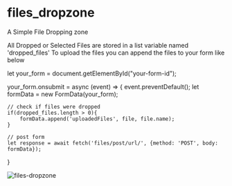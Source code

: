 # files_dropzone

A Simple File Dropping zone

All Dropped or Selected Files are stored in a list variable named 'dropped_files'
To upload the files you can append the files to your form like below

let your_form = document.getElementById("your-form-id");

your_form.onsubmit = async (event) => {
    event.preventDefault();
    let formData = new FormData(your_form);

    // check if files were dropped
    if(dropped_files.length > 0){
        formData.append('uploadedFiles', file, file.name);    
    }
    
    // post form
    let response = await fetch('files/post/url/', {method: 'POST', body: formData});
}


![files-dropzone](https://user-images.githubusercontent.com/54437169/168844550-fa321061-71f8-4623-a620-eb2c34761d13.png)

